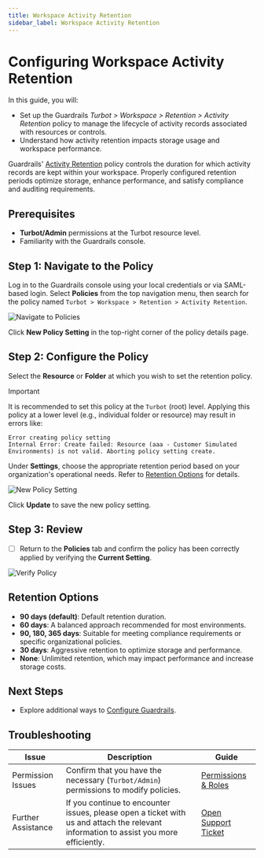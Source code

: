 ```yaml
---
title: Workspace Activity Retention
sidebar_label: Workspace Activity Retention
---
```


# Configuring Workspace Activity Retention

In this guide, you will:

- Set up the Guardrails *Turbot > Workspace > Retention > Activity Retention* policy to manage the lifecycle of activity records associated with resources or controls.
- Understand how activity retention impacts storage usage and workspace performance.

Guardrails' [Activity Retention](https://hub.guardrails.turbot.com/mods/turbot/policies/turbot/activityRetention) policy controls the duration for which activity records are kept within your workspace. Properly configured retention periods optimize storage, enhance performance, and satisfy compliance and auditing requirements.

## Prerequisites

- **Turbot/Admin** permissions at the Turbot resource level.
- Familiarity with the Guardrails console.

## Step 1: Navigate to the Policy

Log in to the Guardrails console using your local credentials or via SAML-based login. Select **Policies** from the top navigation menu, then search for the policy named `Turbot > Workspace > Retention > Activity Retention`.

![Navigate to Policies](/images/docs/guardrails/guides/configuring-guardrails/activity-retention/navigate-to-policies.png)

Click **New Policy Setting** in the top-right corner of the policy details page.

## Step 2: Configure the Policy

Select the **Resource** or **Folder** at which you wish to set the retention policy.
> [!IMPORTANT]
> It is recommended to set this policy at the `Turbot` (root) level. Applying this policy at a lower level (e.g., individual folder or resource) may result in errors like:
>
> ```
> Error creating policy setting
> Internal Error: Create failed: Resource (aaa - Customer Simulated Environments) is not valid. Aborting policy setting create.
> ```

Under **Settings**, choose the appropriate retention period based on your organization's operational needs. Refer to [Retention Options](#retention-options) for details.

![New Policy Setting](/images/docs/guardrails/guides/configuring-guardrails/activity-retention/new-policy-setting.png)

Click **Update** to save the new policy setting.

## Step 3: Review

- [ ] Return to the **Policies** tab and confirm the policy has been correctly applied by verifying the **Current Setting**.

![Verify Policy](/images/docs/guardrails/guides/configuring-guardrails/activity-retention/verify-activity-retention-policy.png)

## Retention Options

- **90 days (default)**: Default retention duration.
- **60 days**: A balanced approach recommended for most environments.
- **90, 180, 365 days**: Suitable for meeting compliance requirements or specific organizational policies.
- **30 days**: Aggressive retention to optimize storage and performance.
- **None**: Unlimited retention, which may impact performance and increase storage costs.

## Next Steps

- Explore additional ways to [Configure Guardrails](/guardrails/docs/guides/configuring-guardrails).

## Troubleshooting

| Issue                          | Description                                                                                             | Guide                                                                                               |
| ------------------------------ | ------------------------------------------------------------------------------------------------------- | --------------------------------------------------------------------------------------------------- |
| Permission Issues              | Confirm that you have the necessary (`Turbot/Admin`) permissions to modify policies.                     | [Permissions & Roles](/guardrails/docs/concepts/iam/permissions#permissions) |
| Further Assistance                       | If you continue to encounter issues, please open a ticket with us and attach the relevant information to assist you more efficiently.                                                 | [Open Support Ticket](https://support.turbot.com)   |
